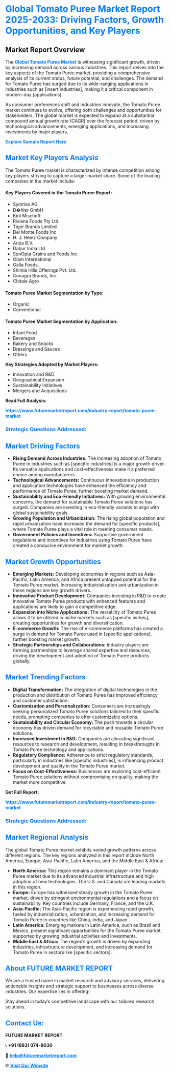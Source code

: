 <h1 style="color: #007BFF;">Global Tomato Puree Market Report 2025-2033: Driving Factors, Growth Opportunities, and Key Players</h1>

<section id="overview">
<h2>Market Report Overview</h2>
<p>The <a href="https://www.futuremarketreport.com/industry-report/tomato-puree-market" style="color: #007BFF; text-decoration: none;"><strong>Global Tomato Puree Market</strong></a> is witnessing significant growth, driven by increasing demand across various industries. This report delves into the key aspects of the Tomato Puree market, providing a comprehensive analysis of its current status, future potential, and challenges. The demand for Tomato Puree has surged due to its wide-ranging applications in industries such as [insert industries], making it a critical component in modern-day [applications].</p>
<p>As consumer preferences shift and industries innovate, the Tomato Puree market continues to evolve, offering both challenges and opportunities for stakeholders. The global market is expected to expand at a substantial compound annual growth rate (CAGR) over the forecast period, driven by technological advancements, emerging applications, and increasing investments by major players.</p>
</section>

<section id="overview">
<p><a href="https://www.futuremarketreport.com/request-sample/reportId=85672" style="color: #007BFF; text-decoration: none;"><strong>Explore Sample Report Here</strong></a></p>
</section>

<section id="key-players">
<h2 style="color: #007BFF;">Market Key Players Analysis</h2>
<p>The Tomato Puree market is characterized by intense competition among key players striving to capture a larger market share. Some of the leading companies in the market include:</p>
<h4>Key Players Covered in the Tomato Puree Report:</h4>
<ul><li>Symrise AG</li><li>D�hler GmbH</li><li>Kiril Mischeff</li><li>Riviana Foods Pty Ltd</li><li>Tiger Brands Limited</li><li>Del Monte Foods Inc</li><li>H. J. Heinz Company</li><li>Ariza B.V.</li><li>Dabur India Ltd.</li><li>SunOpta Grains and Foods Inc.</li><li>Olam International</li><li>Galla Foods.</li><li>Shimla Hills Offerings Pvt. Ltd.</li><li>Conagra Brands, Inc.</li><li>Chitale Agro</li></ul>
<h4>Tomato Puree Market Segmentation by Type:</h4>
<ul><li>Organic</li><li>Conventional</li></ul>

<h4>Tomato Puree Market Segmentation by Application:</h4>
<ul><li>Infant Food</li><li>Beverages</li><li>Bakery and Snacks</li><li>Dressings and Sauces</li><li>Others</li></ul>
<p><strong>Key Strategies Adopted by Market Players:</strong></p>
<ul>
<li>Innovation and R&D</li>
<li>Geographical Expansion</li>
<li>Sustainability Initiatives</li>
<li>Mergers and Acquisitions</li>
</ul>
</section>

<section>
<p><strong>Read Full Analysis: </strong></p><a href="https://www.futuremarketreport.com/industry-report/tomato-puree-market" style="color: #007BFF; text-decoration: none;"><strong>https://www.futuremarketreport.com/industry-report/tomato-puree-market</strong></a>
<h3 style="color: #007BFF;">Strategic Questions Addressed:</h3>
</section>

<section id="driving-factors">
<h2 style="color: #007BFF;">Market Driving Factors</h2>
<ul>
<li><strong>Rising Demand Across Industries:</strong> The increasing adoption of Tomato Puree in industries such as [specific industries] is a major growth driver. Its versatile applications and cost-effectiveness make it a preferred choice among manufacturers.</li>
<li><strong>Technological Advancements:</strong> Continuous innovations in production and application technologies have enhanced the efficiency and performance of Tomato Puree, further boosting market demand.</li>
<li><strong>Sustainability and Eco-Friendly Initiatives:</strong> With growing environmental concerns, the demand for sustainable Tomato Puree solutions has surged. Companies are investing in eco-friendly variants to align with global sustainability goals.</li>
<li><strong>Growing Population and Urbanization:</strong> The rising global population and rapid urbanization have increased the demand for [specific products], where Tomato Puree plays a vital role in meeting consumer needs.</li>
<li><strong>Government Policies and Incentives:</strong> Supportive government regulations and incentives for industries using Tomato Puree have created a conducive environment for market growth.</li>
</ul>
</section>

<section id="growth-opportunities">
<h2 style="color: #007BFF;">Market Growth Opportunities</h2>
<ul>
<li><strong>Emerging Markets:</strong> Developing economies in regions such as Asia-Pacific, Latin America, and Africa present untapped potential for the Tomato Puree market. Increasing industrialization and urbanization in these regions are key growth drivers.</li>
<li><strong>Innovative Product Development:</strong> Companies investing in R&D to create innovative Tomato Puree products with enhanced features and applications are likely to gain a competitive edge.</li>
<li><strong>Expansion into Niche Applications:</strong> The versatility of Tomato Puree allows it to be utilized in niche markets such as [specific niches], creating opportunities for growth and diversification.</li>
<li><strong>E-commerce Growth:</strong> The rise of e-commerce platforms has created a surge in demand for Tomato Puree used in [specific applications], further boosting market growth.</li>
<li><strong>Strategic Partnerships and Collaborations:</strong> Industry players are forming partnerships to leverage shared expertise and resources, driving the development and adoption of Tomato Puree products globally.</li>
</ul>
</section>

<section id="trending-factors">
<h2 style="color: #007BFF;">Market Trending Factors</h2>
<ul>
<li><strong>Digital Transformation:</strong> The integration of digital technologies in the production and distribution of Tomato Puree has improved efficiency and customer satisfaction.</li>
<li><strong>Customization and Personalization:</strong> Consumers are increasingly seeking personalized Tomato Puree solutions tailored to their specific needs, prompting companies to offer customizable options.</li>
<li><strong>Sustainability and Circular Economy:</strong> The push towards a circular economy has driven demand for recyclable and reusable Tomato Puree solutions.</li>
<li><strong>Increased Investment in R&D:</strong> Companies are allocating significant resources to research and development, resulting in breakthroughs in Tomato Puree technology and applications.</li>
<li><strong>Regulatory Compliance:</strong> Adherence to strict regulatory standards, particularly in industries like [specific industries], is influencing product development and quality in the Tomato Puree market.</li>
<li><strong>Focus on Cost-Effectiveness:</strong> Businesses are exploring cost-efficient Tomato Puree solutions without compromising on quality, making the market more competitive.</li>
</ul>
</section>

<section>
<p><strong>Get Full Report: </strong></p><a href="https://www.futuremarketreport.com/industry-report/tomato-puree-market" style="color: #007BFF; text-decoration: none;"><strong>https://www.futuremarketreport.com/industry-report/tomato-puree-market</strong></a>
<h3 style="color: #007BFF;">Strategic Questions Addressed:</h3>
</section>


<section id="regional-analysis">
<h2 style="color: #007BFF;">Market Regional Analysis</h2>
<p>The global Tomato Puree market exhibits varied growth patterns across different regions. The key regions analyzed in this report include North America, Europe, Asia-Pacific, Latin America, and the Middle East & Africa:</p>
<ul>
<li><strong>North America:</strong> This region remains a dominant player in the Tomato Puree market due to its advanced industrial infrastructure and high adoption of new technologies. The U.S. and Canada are leading markets in this region.</li>
<li><strong>Europe:</strong> Europe has witnessed steady growth in the Tomato Puree market, driven by stringent environmental regulations and a focus on sustainability. Key countries include Germany, France, and the U.K.</li>
<li><strong>Asia-Pacific:</strong> The Asia-Pacific region is experiencing rapid growth, fueled by industrialization, urbanization, and increasing demand for Tomato Puree in countries like China, India, and Japan.</li>
<li><strong>Latin America:</strong> Emerging markets in Latin America, such as Brazil and Mexico, present significant opportunities for the Tomato Puree market, supported by growing industrial activities and investments.</li>
<li><strong>Middle East & Africa:</strong> The region’s growth is driven by expanding industries, infrastructure development, and increasing demand for Tomato Puree in sectors like [specific sectors].</li>
</ul>
</section>

<footer>
<h2 style="color: #007BFF;">About FUTURE MARKET REPORT</h2>
<p>We are a trusted name in market research and advisory services, delivering actionable insights and strategic support to businesses across diverse industries. Our expertise lies in offering:</p>

<p>Stay ahead in today’s competitive landscape with our tailored research solutions.</p>

<h2 style="color: #007BFF;">Contact Us:</h2>
<p><strong>FUTURE MARKET REPORT</strong></p>
<p>📞 <strong>+91 (883) 074-8030</strong></p>
<p>📧 <strong><a href="mailto:help@futuremarketreport.com" style="color: #007BFF;">help@futuremarketreport.com</a></strong></p>
<p>🌐 <strong><a href="https://www.futuremarketreport.com/" style="color: #007BFF;">Visit Our Website</a></strong></p>
</footer>